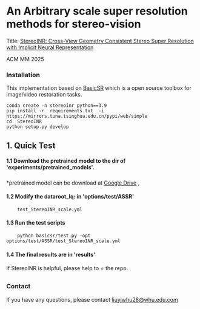 # An Arbitrary scale super resolution methods for stereo-vision
Title: [StereoINR: Cross-View Geometry Consistent Stereo Super Resolution with Implicit Neural Representation](https://www.arxiv.org/abs/2505.05509)

ACM MM 2025

### Installation
This implementation based on [BasicSR](https://github.com/xinntao/BasicSR) which is a open source toolbox for image/video restoration tasks.
    
    conda create -n stereoinr python==3.9
    pip install -r  requirements.txt  -i https://mirrors.tuna.tsinghua.edu.cn/pypi/web/simple
    cd  StereoINR
    python setup.py develop
            
## 1. Quick Test 
#### 1.1 Download the pretrained model to the dir of 'experiments/pretrained_models'.
#####
   *pretrained model can be download at [Google Drive](https://drive.google.com/drive/folders/1nkqxDjfKJYl2yyO7r9cEO_IMBlAAJto7?usp=drive_link) ,
       
#### 1.2 Modify the dataroot_lq: in  'options/test/ASSR'
        test_StereoINR_scale.yml

#### 1.3 Run the test scripts 
        python basicsr/test.py -opt options/test/ASSR/test_StereoINR_scale.yml
#### 1.4 The final results are in 'results'

If StereoINR is helpful, please help to ⭐ the repo.

### Contact

If you have any questions, please contact liuyiwhu28@whu.edu.com
 

    
    
    
    
        
